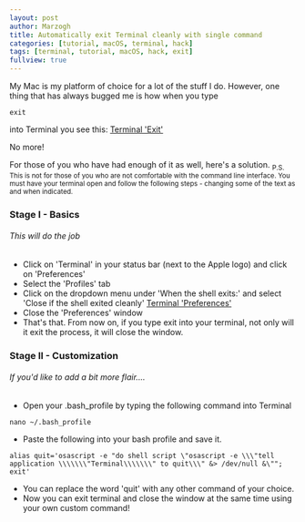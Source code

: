 ```yaml
---
layout: post
author: Marzogh
title: Automatically exit Terminal cleanly with single command
categories: [tutorial, macOS, terminal, hack]
tags: [terminal, tutorial, macOS, hack, exit]
fullview: true
---
```


My Mac is my platform of choice for a lot of the stuff I do. However, one thing that has always bugged me is how when you type
``` shell
exit
```

into Terminal you see this:
[Terminal 'Exit'](/assets/media/Terminal_exit.png)

No more!

For those of you who have had enough of it as well, here's a solution.
<sub>
P.S. This is not for those of you who are not comfortable with the command line interface. You must have your terminal open and follow the following steps - changing some of the text as and when indicated.</sub>

<h3> Stage I - Basics</h3>
<h6> This will do the job </h6>

- Click on 'Terminal' in your status bar (next to the Apple logo) and click on 'Preferences'
- Select the 'Profiles' tab
- Click on the dropdown menu under 'When the shell exits:' and select 'Close if the shell exited cleanly'
[Terminal 'Preferences'](/assets/media/Terminal_pref.png)
- Close the 'Preferences' window
- That's that. From now on, if you type exit into your terminal, not only will it exit the process, it will close the window.

<h3> Stage II - Customization</h3>
<h6> If you'd like to add a bit more flair.... </h6>

- Open your .bash_profile by typing the following command into Terminal
``` shell
nano ~/.bash_profile
```
- Paste the following into your bash profile and save it.
``` shell
alias quit='osascript -e "do shell script \"osascript -e \\\"tell application \\\\\\\"Terminal\\\\\\\" to quit\\\" &> /dev/null &\""; exit'
```
- You can replace the word 'quit' with any other command of your choice.
- Now you can exit terminal and close the window at the same time using your own custom command!
